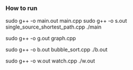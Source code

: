 ### How to run

sudo g++ -o main.out main.cpp
sudo g++ -o s.out single_source_shortest_path.cpp
./main

sudo g++ -o g.out graph.cpp

sudo g++ -o b.out bubble_sort.cpp
./b.out

sudo g++ -o w.out watch.cpp
./w.out
